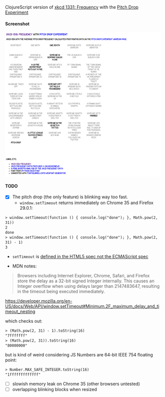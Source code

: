 ClojureScript version of [xkcd 1331: Frequency](http://xkcd.com/1331/) with the [Pitch Drop Experiment](http://smp.uq.edu.au/content/pitch-drop-experiment)

#### Screenshot

![xkcd 1331 pitch drop](xkcd-screen.png?raw=true "xkcd 1331 pitch drop")

#### TODO

- [x] The pitch drop (the only feature) is blinking way too fast.
   * `window.setTimeout` returns immediately on Chrome 35 and Firefox 29.0.1:

```
> window.setTimeout(function () { console.log("done"); }, Math.pow(2, 31))
2
done
> window.setTimeout(function () { console.log("done"); }, Math.pow(2, 31) - 1)
3
```

   * `setTimeout` is [defined in the HTML5 spec not the ECMAScript spec](http://stackoverflow.com/questions/8852198/settimeout-if-not-defined-in-ecmascript-spec-where-can-i-learn-how-it-works)

   * MDN notes:

> Browsers including Internet Explorer, Chrome, Safari, and Firefox store the delay as a 32-bit signed Integer internally. This causes an Integer overflow when using delays larger than 2147483647, resulting in the timeout being executed immediately.

https://developer.mozilla.org/en-US/docs/Web/API/window.setTimeout#Minimum.2F_maximum_delay_and_timeout_nesting

  which checks out:

```
> (Math.pow(2, 31) - 1).toString(16)
"7fffffff"
> (Math.pow(2, 31)).toString(16)
"80000000"
```

  but is kind of weird considering JS Numbers are 64-bit IEEE 754 floating point:

```
> Number.MAX_SAFE_INTEGER.toString(16)
"1fffffffffffff"
```

- [ ] slowish memory leak on Chrome 35 (other browsers untested)
- [ ] overlapping blinking blocks when resized
